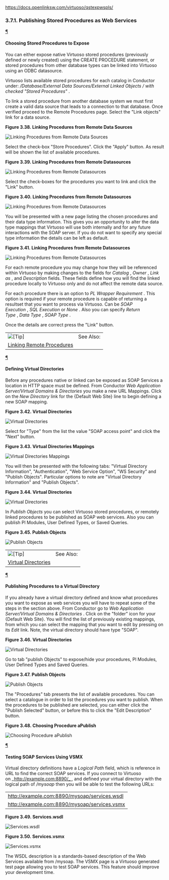 https://docs.openlinksw.com/virtuoso/qstexpwspls/

### 3.7.1. Publishing Stored Procedures as Web Services

[¶](https://docs.openlinksw.com/virtuoso/qstexpwspls/#qstexpwssps)

#### Choosing Stored Procedures to Expose

You can either expose native Virtuoso stored procedures (previously defined or newly created) using the CREATE PROCEDURE statement, or stored procedures from other database types can be linked into Virtuoso using an ODBC datasource.

Virtuoso lists available stored procedures for each catalog in Conductor under: _/Database/External Data Sources/External Linked Objects / with checked "Stored Procedures"_ .

To link a stored procedure from another database system we must first create a valid data source that leads to a connection to that database. Once verified proceed to the Remote Procedures page. Select the "Link objects" link for a data source.

**Figure 3.38. Linking Procedures from Remote Data Sources**

![Linking Procedures from Remote Data Sources](https://docs.openlinksw.com/virtuoso/qstexpwspls/images/ui/admrmtprocs001.png)

  

Select the check-box "Store Procedures". Click the "Apply" button. As result will be shown the list of available procedures.

**Figure 3.39. Linking Procedures from Remote Datasources**

![Linking Procedures from Remote Datasources](https://docs.openlinksw.com/virtuoso/qstexpwspls/images/ui/admrmtprocs002.png)

  

Select the check-boxes for the procedures you want to link and click the "Link" button.

**Figure 3.40. Linking Procedures from Remote Datasources**

![Linking Procedures from Remote Datasources](https://docs.openlinksw.com/virtuoso/qstexpwspls/images/ui/admrmtprocs003.png)

  

You will be presented with a new page listing the chosen procedures and their data type information. This gives you an opportunity to alter the data type mappings that Virtuoso will use both internally and for any future interactions with the SOAP server. If you do not want to specify any special type information the details can be left as default.

**Figure 3.41. Linking Procedures from Remote Datasources**

![Linking Procedures from Remote Datasources](https://docs.openlinksw.com/virtuoso/qstexpwspls/images/ui/admrmtprocs004.png)

  

For each remote procedure you may change how they will be referenced within Virtuoso by making changes to the fields for _Catalog_ , _Owner_ , _Link as_ , and _Description_ fields. These fields define how you will find the linked procedure locally to Virtuoso only and do not affect the remote data source.

For each procedure there is an option to _PL Wrapper Requirement_ . This option is required if your remote procedure is capable of returning a resultset that you want to process via Virtuoso. Can be _SOAP Execution_ , _SQL Execution_ or _None_ . Also you can specify _Return Type_ , _Data Type_ , _SOAP Type_ .

Once the details are correct press the "Link" button.

|   |   |
|---|---|
|![[Tip]](https://docs.openlinksw.com/virtuoso/qstexpwspls/images/tip.png)|See Also:|
|[Linking Remote Procedures](https://docs.openlinksw.com/virtuoso/dbadmin/)|

[¶](https://docs.openlinksw.com/virtuoso/qstexpwspls/#qstexpwsvirtdir)

#### Defining Virtual Directories

Before any procedures native or linked can be exposed as SOAP Services a location in HTTP space must be defined. From Conductor _Web Application Server/Virtual Domains & Directories_ you make a new URL Mappings. Click on the _New Directory_ link for the {Default Web Site} line to begin defining a new SOAP mapping.

**Figure 3.42. Virtual Directories**

![Virtual Directories](https://docs.openlinksw.com/virtuoso/qstexpwspls/images/ui/admvirtdir001.png)

  

Select for "Type" from the list the value "SOAP access point" and click the "Next" button.

**Figure 3.43. Virtual Directories Mappings**

![Virtual Directories Mappings](https://docs.openlinksw.com/virtuoso/qstexpwspls/images/ui/admvirtdir003.png)

  

You will then be presented with the following tabs: "Virtual Directory Information", "Authentication", "Web Service Option", "WS Security" and "Publish Objects". Particular options to note are "Virtual Directory Information" and "Publish Objects".

**Figure 3.44. Virtual Directories**

![Virtual Directories](https://docs.openlinksw.com/virtuoso/qstexpwspls/images/ui/admvirtdir004.png)

  

In _Publish Objects_ you can select Virtuoso stored procedures, or remotely linked procedures to be published as SOAP web services. Also you can publish Pl Modules, User Defined Types, or Saved Queries.

**Figure 3.45. Publish Objects**

![Publish Objects](https://docs.openlinksw.com/virtuoso/qstexpwspls/images/ui/admvirtdir005.png)

  

|   |   |
|---|---|
|![[Tip]](https://docs.openlinksw.com/virtuoso/qstexpwspls/images/tip.png)|See Also:|
|[Virtual Directories](https://docs.openlinksw.com/virtuoso/admui.internetdomains/)|

[¶](https://docs.openlinksw.com/virtuoso/qstexpwspls/#qstexpspublishbtn)

#### Publishing Procedures to a Virtual Directory

If you already have a virtual directory defined and know what procedures you want to expose as web services you will have to repeat some of the steps in the section above. From Conductor go to _Web Application Server/Virtual Domains & Directories_ . Click on the "folder" icon for your {Default Web Site}. You will find the list of previously existing mappings, from which you can select the mapping that you want to edit by pressing on its _Edit_ link. Note, the virtual directory should have type "SOAP".

**Figure 3.46. Virtual Directories**

![Virtual Directories](https://docs.openlinksw.com/virtuoso/qstexpwspls/images/ui/admvirtdir006.png)

  

Go to tab "publish Objects" to expose/hide your procedures, Pl Modules, User Defined Types and Saved Queries.

**Figure 3.47. Publish Objects**

![Publish Objects](https://docs.openlinksw.com/virtuoso/qstexpwspls/images/ui/admvirtdir008.png)

  

The "Procedures" tab presents the list of available procedures. You can select a catalogue in order to list the procedures you want to publish. When the procedures to be published are selected, you can either click the "Publish Selected" button, or before this to click the "Edit Description" button.

**Figure 3.48. Choosing Procedure aPublish**

![Choosing Procedure aPublish](https://docs.openlinksw.com/virtuoso/qstexpwspls/images/ui/admvirtdir007.png)

  

[¶](https://docs.openlinksw.com/virtuoso/qstexpwspls/#qstexpsvsmxtest)

#### Testing SOAP Services Using VSMX

Virtual directory definitions have a _Logical Path_ field, which is reference in URL to find the correct SOAP services. If you connect to Virtuoso on _http://example.com:8890/_ , and defined your virtual directory with the logical path of _/mysoap_ then you will be able to test the following URLs:

|   |
|---|
|http://example.com:8890/mysoap/services.wsdl|
|http://example.com:8890/mysoap/services.vsmx|

**Figure 3.49. Services.wsdl**

![Services.wsdl](https://docs.openlinksw.com/virtuoso/qstexpwspls/images/ui/admvirtdir009.png)

  

**Figure 3.50. Services.vsmx**

![Services.vsmx](https://docs.openlinksw.com/virtuoso/qstexpwspls/images/ui/admvirtdir010.png)

  

The WSDL description is a standards-based description of the Web Services available from /mysoap. The VSMX page is a Virtuoso generated test page allowing you to test SOAP services. This feature should improve your development time.